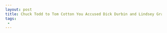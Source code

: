 ```yaml
---
layout: post
title: Chuck Todd to Tom Cotton You Accused Dick Durbin and Lindsey Graham of Being a Liars
tags:
 -
---
```


